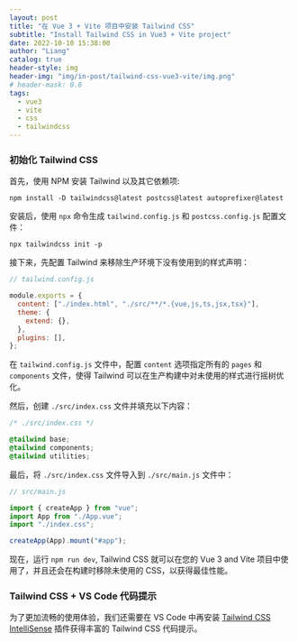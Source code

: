```yaml
---
layout: post
title: "在 Vue 3 + Vite 项目中安装 Tailwind CSS"
subtitle: "Install Tailwind CSS in Vue3 + Vite project"
date: 2022-10-10 15:38:00
author: "Liang"
catalog: true
header-style: img
header-img: "img/in-post/tailwind-css-vue3-vite/img.png"
# header-mask: 0.6
tags:
  - vue3
  - vite
  - css
  - tailwindcss
---
```


### 初始化 Tailwind CSS

首先，使用 NPM 安装 Tailwind 以及其它依赖项:

```ssh
npm install -D tailwindcss@latest postcss@latest autoprefixer@latest
```

安装后，使用 `npx` 命令生成 `tailwind.config.js` 和 `postcss.config.js` 配置文件：

```
npx tailwindcss init -p
```

接下来，先配置 Tailwind 来移除生产环境下没有使用到的样式声明：

```js
// tailwind.config.js

module.exports = {
  content: ["./index.html", "./src/**/*.{vue,js,ts,jsx,tsx}"],
  theme: {
    extend: {},
  },
  plugins: [],
};
```

在 `tailwind.config.js` 文件中，配置 `content` 选项指定所有的 `pages` 和 `components` 文件，使得 Tailwind 可以在生产构建中对未使用的样式进行摇树优化。

然后，创建 `./src/index.css` 文件并填充以下内容：

```css
/* ./src/index.css */

@tailwind base;
@tailwind components;
@tailwind utilities;
```

最后，将 `./src/index.css` 文件导入到 `./src/main.js` 文件中：

```js
// src/main.js

import { createApp } from "vue";
import App from "./App.vue";
import "./index.css";

createApp(App).mount("#app");
```

现在，运行 `npm run dev`, Tailwind CSS 就可以在您的 Vue 3 and Vite 项目中使用了，并且还会在构建时移除未使用的 CSS，以获得最佳性能。

### Tailwind CSS + VS Code 代码提示

为了更加流畅的使用体验，我们还需要在 VS Code 中再安装 [Tailwind CSS IntelliSense](https://marketplace.visualstudio.com/items?itemName=bradlc.vscode-tailwindcss) 插件获得丰富的 Tailwind CSS 代码提示。
